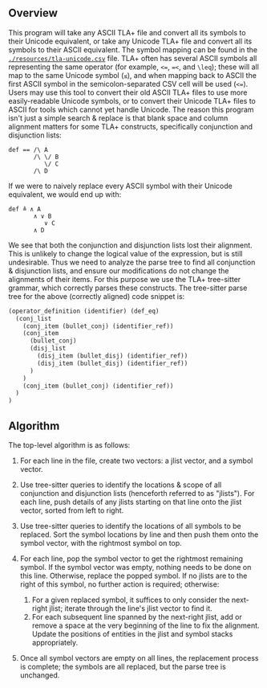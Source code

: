 ## Overview

This program will take any ASCII TLA+ file and convert all its symbols to their Unicode equivalent, or take any Unicode TLA+ file and convert all its symbols to their ASCII equivalent.
The symbol mapping can be found in the [`./resources/tla-unicode.csv`](./resources/tla-unicode.csv) file.
TLA+ often has several ASCII symbols all representing the same operator (for example, `<=`, `=<`, and `\leq`); these will all map to the same Unicode symbol (`≤`), and when mapping back to ASCII the first ASCII symbol in the semicolon-separated CSV cell will be used (`<=`).
Users may use this tool to convert their old ASCII TLA+ files to use more easily-readable Unicode symbols, or to convert their Unicode TLA+ files to ASCII for tools which cannot yet handle Unicode.
The reason this program isn't just a simple search & replace is that blank space and column alignment matters for some TLA+ constructs, specifically conjunction and disjunction lists:

```tla
def == /\ A
       /\ \/ B
          \/ C
       /\ D
```

If we were to naively replace every ASCII symbol with their Unicode
equivalent, we would end up with:

```tla
def ≜ ∧ A
       ∧ ∨ B
          ∨ C
       ∧ D
```

We see that both the conjunction and disjunction lists lost their alignment.
This is unlikely to change the logical value of the expression, but is still undesirable.
Thus we need to analyze the parse tree to find all conjunction & disjunction lists, and ensure our modifications do not change the alignments of their items.
For this purpose we use the TLA+ tree-sitter grammar, which correctly parses these constructs.
The tree-sitter parse tree for the above (correctly aligned) code snippet is:

```lisp
(operator_definition (identifier) (def_eq)
  (conj_list
    (conj_item (bullet_conj) (identifier_ref))
    (conj_item
      (bullet_conj)
      (disj_list
        (disj_item (bullet_disj) (identifier_ref))
        (disj_item (bullet_disj) (identifier_ref))
      )
    )
    (conj_item (bullet_conj) (identifier_ref))
  )
)
```

## Algorithm

The top-level algorithm is as follows:

1. For each line in the file, create two vectors: a jlist vector, and a symbol vector.
1. Use tree-sitter queries to identify the locations & scope of all conjunction and disjunction lists (henceforth referred to as "jlists"). For each line, push details of any jlists starting on that line onto the jlist vector, sorted from left to right.
1. Use tree-sitter queries to identify the locations of all symbols to be replaced.
Sort the symbol locations by line and then push them onto the symbol vector, with the rightmost symbol on top.
1. For each line, pop the symbol vector to get the rightmost remaining symbol.
If the symbol vector was empty, nothing needs to be done on this line.
Otherwise, replace the popped symbol.
If no jlists are to the right of this symbol, no further action is required; otherwise:
   1. For a given replaced symbol, it suffices to only consider the next-right jlist; iterate through the line's jlist vector to find it.
   1. For each subsequent line spanned by the next-right jlist, add or remove a space at the very beginning of the line to fix the alignment.
Update the positions of entities in the jlist and symbol stacks appropriately.

1. Once all symbol vectors are empty on all lines, the replacement process is complete; the symbols are all replaced, but the parse tree is unchanged.

